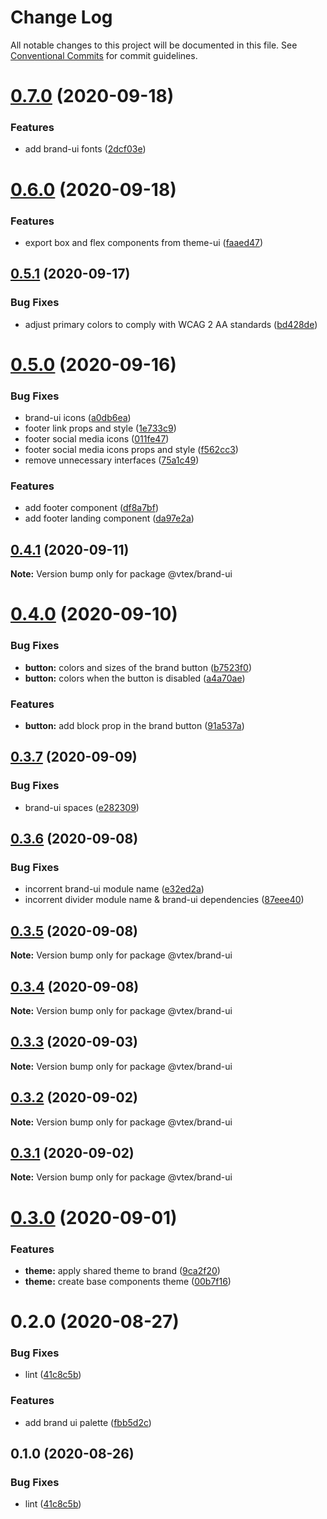 # Change Log

All notable changes to this project will be documented in this file.
See [Conventional Commits](https://conventionalcommits.org) for commit guidelines.

# [0.7.0](https://github.com/vtex/onda/compare/@vtex/brand-ui@0.6.0...@vtex/brand-ui@0.7.0) (2020-09-18)


### Features

* add brand-ui fonts ([2dcf03e](https://github.com/vtex/onda/commit/2dcf03e4c445add9b87c279ffec83964614791a3))





# [0.6.0](https://github.com/vtex/onda/compare/@vtex/brand-ui@0.5.1...@vtex/brand-ui@0.6.0) (2020-09-18)


### Features

* export box and flex components from theme-ui ([faaed47](https://github.com/vtex/onda/commit/faaed4716291e443890bd6b18081446d3ac1d34b))





## [0.5.1](https://github.com/vtex/onda/compare/@vtex/brand-ui@0.5.0...@vtex/brand-ui@0.5.1) (2020-09-17)


### Bug Fixes

* adjust primary colors to comply with WCAG 2 AA standards ([bd428de](https://github.com/vtex/onda/commit/bd428decc2a36aa459dca7fa8553f605b441e17c))





# [0.5.0](https://github.com/vtex/onda/compare/@vtex/brand-ui@0.4.1...@vtex/brand-ui@0.5.0) (2020-09-16)


### Bug Fixes

* brand-ui icons ([a0db6ea](https://github.com/vtex/onda/commit/a0db6ea458ad959fb79e2885d17f20ee99a9434d))
* footer link props and style ([1e733c9](https://github.com/vtex/onda/commit/1e733c9a0667e3e1681c9a629f627f08bb1789a5))
* footer social media icons ([011fe47](https://github.com/vtex/onda/commit/011fe47e310599de34aa7f084af22b92e05c3e4c))
* footer social media icons props and style ([f562cc3](https://github.com/vtex/onda/commit/f562cc395652eb2efc00f3237ad9dc8e9a537b25))
* remove unnecessary interfaces ([75a1c49](https://github.com/vtex/onda/commit/75a1c494a042e63d067493f1045f8e30d1403862))


### Features

* add footer component ([df8a7bf](https://github.com/vtex/onda/commit/df8a7bf552dbb8573efc8b2e27fe8221a6b417b8))
* add footer landing component ([da97e2a](https://github.com/vtex/onda/commit/da97e2ab587a84ce857fded2765cf269e1086c3e))





## [0.4.1](https://github.com/vtex/onda/compare/@vtex/brand-ui@0.4.0...@vtex/brand-ui@0.4.1) (2020-09-11)

**Note:** Version bump only for package @vtex/brand-ui





# [0.4.0](https://github.com/vtex/onda/compare/@vtex/brand-ui@0.3.7...@vtex/brand-ui@0.4.0) (2020-09-10)


### Bug Fixes

* **button:** colors and sizes of the brand button ([b7523f0](https://github.com/vtex/onda/commit/b7523f05172d93204ca6193f301998eabe65dbcb))
* **button:** colors when the button is disabled ([a4a70ae](https://github.com/vtex/onda/commit/a4a70aec131eee8e309aa477d6788b073ae138a7))


### Features

* **button:** add block prop in the brand button ([91a537a](https://github.com/vtex/onda/commit/91a537a75f27ef3b2fd07791b103ff13ccf19745))





## [0.3.7](https://github.com/vtex/onda/compare/@vtex/brand-ui@0.3.6...@vtex/brand-ui@0.3.7) (2020-09-09)


### Bug Fixes

* brand-ui spaces ([e282309](https://github.com/vtex/onda/commit/e2823098c6c1794b217fa38249cb631174f5546e))





## [0.3.6](https://github.com/vtex/onda/compare/@vtex/brand-ui@0.3.5...@vtex/brand-ui@0.3.6) (2020-09-08)


### Bug Fixes

* incorrent brand-ui module name ([e32ed2a](https://github.com/vtex/onda/commit/e32ed2a2f560869d120e079561f6f4d7ce09dbde))
* incorrent divider module name & brand-ui dependencies ([87eee40](https://github.com/vtex/onda/commit/87eee40ab477f6fd5b979e2d2c4a3c4a7f2f6477))





## [0.3.5](https://github.com/vtex/onda/compare/@vtex/brand-ui@0.3.4...@vtex/brand-ui@0.3.5) (2020-09-08)

**Note:** Version bump only for package @vtex/brand-ui





## [0.3.4](https://github.com/vtex/onda/compare/@vtex/brand-ui@0.3.3...@vtex/brand-ui@0.3.4) (2020-09-08)

**Note:** Version bump only for package @vtex/brand-ui





## [0.3.3](https://github.com/vtex/onda/compare/@vtex/brand-ui@0.3.2...@vtex/brand-ui@0.3.3) (2020-09-03)

**Note:** Version bump only for package @vtex/brand-ui





## [0.3.2](https://github.com/vtex/onda/compare/@vtex/brand-ui@0.3.1...@vtex/brand-ui@0.3.2) (2020-09-02)

**Note:** Version bump only for package @vtex/brand-ui





## [0.3.1](https://github.com/vtex/onda/compare/@vtex/brand-ui@0.3.0...@vtex/brand-ui@0.3.1) (2020-09-02)

**Note:** Version bump only for package @vtex/brand-ui





# [0.3.0](https://github.com/vtex/onda/compare/@vtex/brand-ui@0.2.0...@vtex/brand-ui@0.3.0) (2020-09-01)


### Features

* **theme:** apply shared theme to brand ([9ca2f20](https://github.com/vtex/onda/commit/9ca2f209f05a4fd527147118b52633800f961974))
* **theme:** create base components theme ([00b7f16](https://github.com/vtex/onda/commit/00b7f1647635d74a4666e0b2409f2437e17ef879))





# 0.2.0 (2020-08-27)


### Bug Fixes

* lint ([41c8c5b](https://github.com/vtex/onda/commit/41c8c5ba5be84792ae7b3edebf3e1e28749b28fa))


### Features

* add brand ui palette ([fbb5d2c](https://github.com/vtex/onda/commit/fbb5d2cda4a101b04a50335a63ed91307f6b93e8))





## 0.1.0 (2020-08-26)


### Bug Fixes

* lint ([41c8c5b](https://github.com/vtex/onda/commit/41c8c5ba5be84792ae7b3edebf3e1e28749b28fa))
